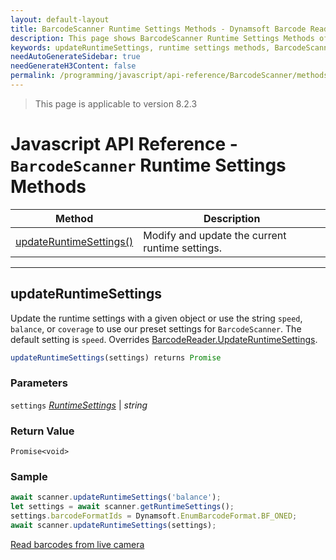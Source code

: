 ```yaml
---
layout: default-layout
title: BarcodeScanner Runtime Settings Methods - Dynamsoft Barcode Reader JavaScript Edition API
description: This page shows BarcodeScanner Runtime Settings Methods of Dynamsoft Barcode Reader JavaScript SDK.
keywords: updateRuntimeSettings, runtime settings methods, BarcodeScanner, api reference, javascript, js
needAutoGenerateSidebar: true
needGenerateH3Content: false
permalink: /programming/javascript/api-reference/BarcodeScanner/methods/runtime-settings.html
---
```

<!--NOTE, This page is used until version 8.2.3-->

> This page is applicable to version 8.2.3

# Javascript API Reference - `BarcodeScanner` Runtime Settings Methods

| Method               | Description |
|----------------------|-------------|
| [updateRuntimeSettings()](#updateruntimesettings) | Modify and update the current runtime settings. |

---

## updateRuntimeSettings

Update the runtime settings with a given object or use the string `speed`, `balance`, or `coverage` to use our preset settings for `BarcodeScanner`. The default setting is `speed`. Overrides [BarcodeReader.UpdateRuntimeSettings](../../BarcodeReader/methods/parameter-and-runtime-settings.md#updateruntimesettings).

```javascript
updateRuntimeSettings(settings) returns Promise
```

### Parameters

`settings` [*RuntimeSettings*](../interfaces.md#runtimesettings) | *string* 

### Return Value

`Promise<void>`

### Sample

```javascript
await scanner.updateRuntimeSettings('balance');
let settings = await scanner.getRuntimeSettings();
settings.barcodeFormatIds = Dynamsoft.EnumBarcodeFormat.BF_ONED;
await scanner.updateRuntimeSettings(settings);
```

[Read barcodes from live camera](https://demo.dynamsoft.com/dbr_wasm/barcode_reader_javascript.html)
